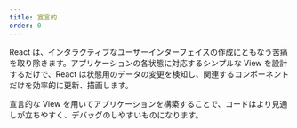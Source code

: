 ```yaml
---
title: 宣言的
order: 0
---
```


React は、インタラクティブなユーザーインターフェイスの作成にともなう苦痛を取り除きます。アプリケーションの各状態に対応するシンプルな View を設計するだけで、React は状態用のデータの変更を検知し、関連するコンポーネントだけを効率的に更新、描画します。

宣言的な View を用いてアプリケーションを構築することで、コードはより見通しが立ちやすく、デバッグのしやすいものになります。
